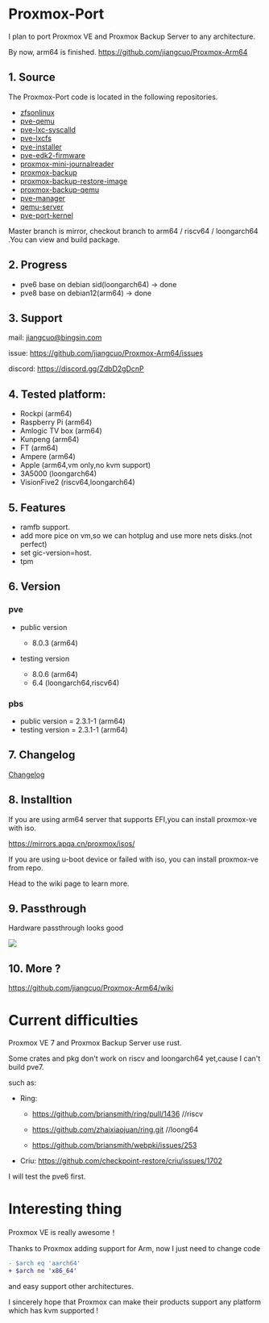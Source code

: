 # Proxmox-Port

I plan to port Proxmox VE and Proxmox Backup Server to any architecture.

By now, arm64 is finished. https://github.com/jiangcuo/Proxmox-Arm64

## 1. Source
The Proxmox-Port code is located in the following repositories.

- [zfsonlinux](https://github.com/jiangcuo/zfsonlinux)
- [pve-qemu](https://github.com/jiangcuo/pve-qemu)
- [pve-lxc-syscalld](https://github.com/jiangcuo/pve-lxc-syscalld)
- [pve-lxcfs](https://github.com/jiangcuo/pve-lxcfs)
- [pve-installer](https://github.com/jiangcuo/pve-installer)
- [pve-edk2-firmware](https://github.com/jiangcuo/pve-edk2-firmware)
- [proxmox-mini-journalreader](https://github.com/jiangcuo/proxmox-mini-journalreader)
- [proxmox-backup](https://github.com/jiangcuo/proxmox-backup)
- [proxmox-backup-restore-image](https://github.com/jiangcuo/proxmox-backup-restore-image)
- [proxmox-backup-qemu](https://github.com/jiangcuo/proxmox-backup-qemu)
- [pve-manager](https://github.com/jiangcuo/pve-manager)
- [qemu-server](https://github.com/jiangcuo/qemu-server)
- [pve-port-kernel](https://github.com/jiangcuo/pve-port-kernel)



Master branch is mirror, checkout branch to arm64 / riscv64 / loongarch64 .You can view and build package.


## 2. Progress

* pve6 base on debian sid(loongarch64) -> done
* pve8 base on debian12(arm64) -> done

## 3. Support 

mail: jiangcuo@bingsin.com

issue: https://github.com/jiangcuo/Proxmox-Arm64/issues

discord: https://discord.gg/ZdbD2gDcnP


## 4. Tested platform:
- Rockpi  (arm64) 
- Raspberry Pi  (arm64)
- Amlogic TV box  (arm64)
- Kunpeng  (arm64)
- FT  (arm64)
- Ampere   (arm64)
- Apple  (arm64,vm only,no kvm support)
- 3A5000 (loongarch64)
- VisionFive2 (riscv64,loongarch64)


## 5. Features

- ramfb support.
- add more pice on vm,so we can hotplug and use more nets disks.(not perfect)
- set gic-version=host.
- tpm

##  6. Version

### pve
- public version 
  - 8.0.3 (arm64)

- testing version 
  - 8.0.6 (arm64)
  - 6.4 (loongarch64,riscv64)

### pbs
- public version = 2.3.1-1 (arm64)
- testing version = 2.3.1-1 (arm64)

##  7. Changelog

[Changelog](changlog.md)

##  8. Installtion

If you are using arm64 server that supports EFI,you can install proxmox-ve with iso.

https://mirrors.apqa.cn/proxmox/isos/

If you are using u-boot device or failed with iso, you can install proxmox-ve from repo.

Head to the wiki page to learn more.

## 9. Passthrough
Hardware passthrough looks good

![ ](https://raw.githubusercontent.com/jiangcuo/Proxmox-Arm64/main/images/pasthrough.png)

##  10. More ?

https://github.com/jiangcuo/Proxmox-Arm64/wiki

# Current difficulties

Proxmox VE 7 and Proxmox Backup Server use rust.

Some crates and pkg don't work on riscv and loongarch64 yet,cause I can't build pve7.

such as:

- Ring: 
  - https://github.com/briansmith/ring/pull/1436 //riscv
  
  - https://github.com/zhaixiaojuan/ring.git   //loong64

  - https://github.com/briansmith/webpki/issues/253 

- Criu: 
https://github.com/checkpoint-restore/criu/issues/1702

I will test the pve6 first.

# Interesting thing

Proxmox VE is really awesome！

Thanks to Proxmox adding support for Arm, now I just need to change code
```patch
- $arch eq 'aarch64'
+ $arch ne 'x86_64'
```
and easy support other architectures.

I sincerely hope that Proxmox can make their products support any platform which has kvm supported !
